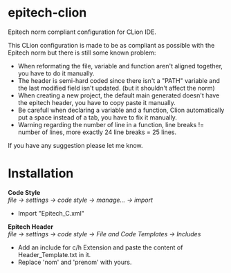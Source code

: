 # epitech-clion
Epitech norm compliant configuration for CLion IDE.

This CLion configuration is made to be as compliant as possible with the Epitech norm but there is still some known problem:
- When reformating the file, variable and function aren't aligned together, you have to do it manually.
- The header is semi-hard coded since there isn't a "PATH" variable and the last modified field isn't updated. (but it shouldn't affect the norm)
- When creating a new project, the default main generated doesn't have the epitech header, you have to copy paste it manually.
- Be carefull when declaring a variable and a function, Clion automatically put a space instead of a tab, you have to fix it manually.
- Warning regarding the number of line in a function, line breaks != number of lines, more exactly 24 line breaks = 25 lines.

If you have any suggestion please let me know.

# Installation

**Code Style**<br />
*file -> settings -> code style -> manage... -> import*
- Import "Epitech_C.xml"

**Epitech Header**<br />
*file -> settings -> code style -> File and Code Templates -> Includes*
- Add an include for c/h Extension and paste the content of Header_Template.txt in it.
- Replace 'nom' and 'prenom' with yours.
